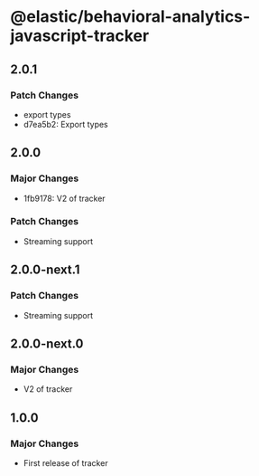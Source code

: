 # @elastic/behavioral-analytics-javascript-tracker

## 2.0.1

### Patch Changes

- export types
- d7ea5b2: Export types

## 2.0.0

### Major Changes

- 1fb9178: V2 of tracker

### Patch Changes

- Streaming support

## 2.0.0-next.1

### Patch Changes

- Streaming support

## 2.0.0-next.0

### Major Changes

- V2 of tracker

## 1.0.0

### Major Changes

- First release of tracker
